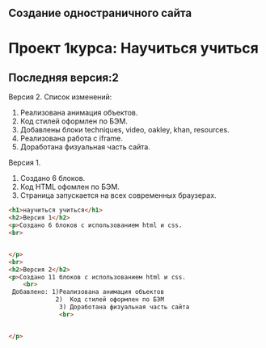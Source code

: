 ## Создание одностраничного сайта

# Проект 1курса: Научиться учиться

Последняя версия:2
------
Версия 2. Cписок изменений:

1. Реализована анимация объектов.
2. Код стилей оформлен по БЭМ.
3. Добавлены блоки  techniques, video, oakley, khan, resources.
4. Реализована работа с iframe.
4. Доработана физуальная часть сайта.


Версия 1.

1. Создано 6 блоков.
2. Код HTML офомлен по БЭМ.
3. Страница запускается на всех современных браузерах.








```html
<h1>научиться учиться</h1>
<h2>Версия 1</h2>
<p>Создано 6 блоков с использованием html и css.
<br>


</p>
<br>
<h2>Версия 2</h2>
<p>Создано 11 блоков с использованием html и css.
    <br>
 Добавлено: 1)Реализована анимация объектов
             2)  Код стилей оформлен по БЭМ 
              3) Доработана физуальная часть сайта
              <br>


</p>
```

